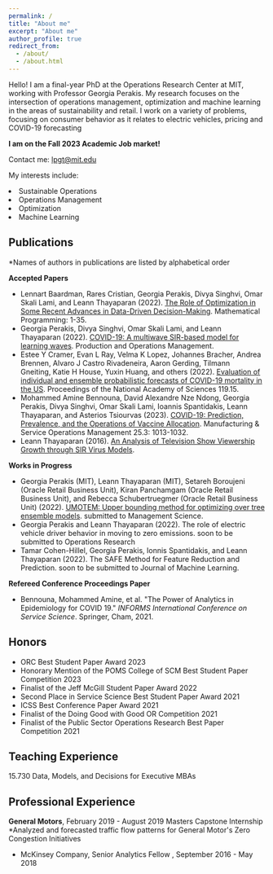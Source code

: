 ```yaml
---
permalink: /
title: "About me"
excerpt: "About me"
author_profile: true
redirect_from: 
  - /about/
  - /about.html
---
```


Hello! I am a final-year PhD at the Operations Research Center at MIT, working with Professor Georgia Perakis. My research focuses on the intersection of operations management, optimization and machine learning in the areas of sustainability and retail. I work on a variety of problems, focusing on consumer behavior as it relates to electric vehicles, pricing and COVID-19 forecasting

**I am on the Fall 2023 Academic Job market!**

Contact me: lpgt@mit.edu

My interests include:
<li>Sustainable Operations</li><li>Operations Management</li><li>Optimization</li><li>Machine Learning</li>


## Publications

\*Names of authors in publications are listed by alphabetical order

**Accepted Papers**

* Lennart Baardman, Rares Cristian, Georgia Perakis, Divya Singhvi, Omar Skali Lami, and Leann Thayaparan (2022). [The Role of Optimization in Some Recent Advances in Data-Driven Decision-Making](https://link.springer.com/article/10.1007/s10107-022-01874-9). Mathematical Programming: 1-35.
* Georgia Perakis, Divya Singhvi, Omar Skali Lami, and Leann Thayaparan (2022). [COVID-19: A multiwave SIR-based model for learning waves](https://onlinelibrary.wiley.com/doi/pdf/10.1111/poms.13681). Production and Operations Management.
* Estee Y Cramer, Evan L Ray, Velma K Lopez, Johannes Bracher, Andrea Brennen, Alvaro J Castro Rivadeneira, Aaron Gerding, Tilmann Gneiting, Katie H House, Yuxin Huang, and others (2022). [Evaluation of individual and ensemble probabilistic forecasts of COVID-19 mortality in the US](https://www.pnas.org/doi/full/10.1073/pnas.2113561119). Proceedings of the National Academy of Sciences 119.15.
* Mohammed Amine Bennouna, David Alexandre Nze Ndong, Georgia Perakis, Divya Singhvi, Omar Skali Lami, Ioannis Spantidakis, Leann Thayaparan, and Asterios Tsiourvas (2023). [COVID-19: Prediction, Prevalence, and the Operations of Vaccine Allocation](https://pubsonline.informs.org/doi/abs/10.1287/msom.2022.1160). Manufacturing & Service Operations Management 25.3: 1013-1032.
* Leann Thayaparan (2016). [An Analysis of Television Show Viewership Growth through SIR Virus Models](https://dataspace.princeton.edu/handle/88435/dsp01fq977x201).

**Works in Progress**

* Georgia Perakis (MIT), Leann Thayaparan (MIT), Setareh Boroujeni (Oracle Retail Business Unit), Kiran Panchamgam (Oracle Retail Business Unit), and Rebecca Schubertruegmer (Oracle Retail Business Unit) (2022). [UMOTEM: Upper bounding
method for optimizing over tree ensemble models](https://papers.ssrn.com/sol3/papers.cfm?abstract_id=3972341). submitted to Management Science.
* Georgia Perakis and Leann Thayaparan (2022). The role of electric vehicle driver behavior in moving to zero emissions. soon to be submitted to Operations Research
* Tamar Cohen-Hillel, Georgia Perakis, Ionnis Spantidakis, and Leann Thayaparan (2022). The SAFE Method for Feature Reduction and Prediction. soon to be submitted to Journal of Machine Learning.

**Refereed Conference Proceedings Paper**

* Bennouna, Mohammed Amine, et al. "The Power of Analytics in Epidemiology for COVID 19." *INFORMS International Conference on Service Science*. Springer, Cham, 2021.

## Honors
* ORC Best Student Paper Award 2023
* Honorary Mention of the POMS College of SCM Best Student Paper Competition 2023
* Finalist of the Jeff McGill Student Paper Award 2022
* Second Place in Service Science Best Student Paper Award 2021
* ICSS Best Conference Paper Award 2021
* Finalist of the Doing Good with Good OR Competition 2021
* Finalist of the Public Sector Operations Research Best Paper Competition 2021

## Teaching Experience
15.730 Data, Models, and Decisions for Executive MBAs


## Professional Experience 
**General Motors**, February 2019 - August 2019
Masters Capstone Internship
*Analyzed and forecasted traffic flow patterns for General Motor's Zero Congestion Initiatives

* McKinsey Company, Senior Analytics Fellow , September 2016 - May 2018




